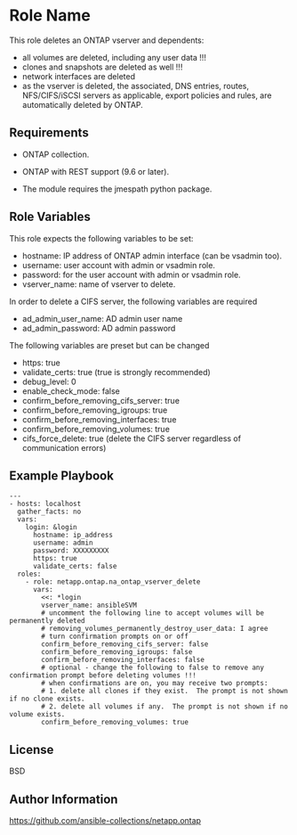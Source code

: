 Role Name
=========

This role deletes an ONTAP vserver and dependents:
- all volumes are deleted, including any user data !!!
- clones and snapshots are deleted as well !!!
- network interfaces are deleted
- as the vserver is deleted, the associated, DNS entries, routes, NFS/CIFS/iSCSI servers as applicable, export policies and rules, are automatically deleted by ONTAP.

Requirements
------------

- ONTAP collection.
- ONTAP with REST support (9.6 or later).

- The module requires the jmespath python package.

Role Variables
--------------

This role expects the following variables to be set:
- hostname: IP address of ONTAP admin interface (can be vsadmin too).
- username: user account with admin or vsadmin role.
- password: for the user account with admin or vsadmin role.
- vserver_name: name of vserver to delete.

In order to delete a CIFS server, the following variables are required
- ad_admin_user_name: AD admin user name
- ad_admin_password: AD admin password

The following variables are preset but can be changed
- https: true 
- validate_certs: true      (true is strongly recommended)
- debug_level: 0
- enable_check_mode: false
- confirm_before_removing_cifs_server: true
- confirm_before_removing_igroups: true
- confirm_before_removing_interfaces: true
- confirm_before_removing_volumes: true
- cifs_force_delete: true   (delete the CIFS server regardless of communication errors)


Example Playbook
----------------



```
---
- hosts: localhost
  gather_facts: no
  vars:
    login: &login
      hostname: ip_address
      username: admin
      password: XXXXXXXXX
      https: true
      validate_certs: false
  roles:
    - role: netapp.ontap.na_ontap_vserver_delete
      vars:
        <<: *login
        vserver_name: ansibleSVM
        # uncomment the following line to accept volumes will be permanently deleted
        # removing_volumes_permanently_destroy_user_data: I agree
        # turn confirmation prompts on or off
        confirm_before_removing_cifs_server: false
        confirm_before_removing_igroups: false
        confirm_before_removing_interfaces: false
        # optional - change the following to false to remove any confirmation prompt before deleting volumes !!!
        # when confirmations are on, you may receive two prompts:
        # 1. delete all clones if they exist.  The prompt is not shown if no clone exists.
        # 2. delete all volumes if any.  The prompt is not shown if no volume exists.
        confirm_before_removing_volumes: true

```

License
-------

BSD

Author Information
------------------

https://github.com/ansible-collections/netapp.ontap
